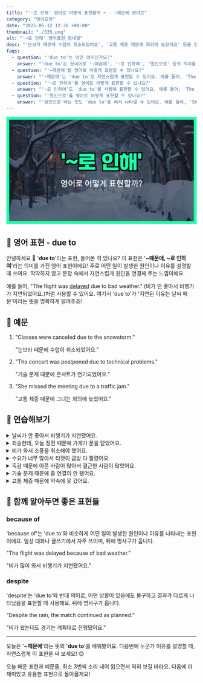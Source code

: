 ```yaml
---
title: "'~로 인해' 영어로 어떻게 표현할까 ➡️ - ~때문에 영어로"
category: "영어표현"
date: "2025-05-12 12:36 +09:00"
thumbnail: "./335.png"
alt: "'~로 인해' 영어표현 썸네일"
desc: "'눈보라 때문에 수업이 취소되었어요', '교통 체증 때문에 회의에 늦었어요' 등을 영어로 표현하는 법을 배워봅시다. 다양한 예문을 통해서 연습하고 본인의 표현으로 만들어 보세요."
faqs:
  - question: "'due to'는 어떤 의미인가요?"
    answer: "'due to'는 한국어로 '~때문에', '~로 인하여', '원인으로' 등의 의미를 가지고 있어요. 어떤 일이 발생한 이유나 원인을 설명할 때 주로 사용해요."
  - question: "'~때문에'를 영어로 어떻게 표현할 수 있나요?"
    answer: "'~때문에'는 'due to'로 자연스럽게 표현할 수 있어요. 예를 들어, 'The flight was delayed due to bad weather.'는 '비행기가 날씨 때문에 지연되었어요'라는 뜻이에요."
  - question: "'~로 인하여'를 영어로 어떻게 표현할 수 있나요?"
    answer: "'~로 인하여'도 'due to'를 사용해 표현할 수 있어요. 예를 들어, 'The concert was postponed due to technical problems.'는 '기술 문제로 인해 콘서트가 연기되었어요'라는 뜻이에요."
  - question: "'원인으로'를 영어로 어떻게 표현할 수 있나요?"
    answer: "'원인으로'라는 뜻도 'due to'를 써서 나타낼 수 있어요. 예를 들어, 'She missed the meeting due to a traffic jam.'은 '교통 체증이 원인이어서 그녀가 회의에 늦었어요'라는 뜻이에요."
---
```


!['~로 인해' 영어표현 썸네일](./335.png)

## 🌟 영어 표현 - due to

안녕하세요 👋 '**due to**'라는 표현, 들어본 적 있나요? 이 표현은 '**~때문에, ~로 인하여**'라는 의미를 가진 영어 표현이에요! 주로 어떤 일이 발생한 원인이나 이유를 설명할 때 쓰여요. 딱딱하지 않고 문장 속에서 자연스럽게 원인을 연결해 주는 느낌이에요.

<script async src="https://pagead2.googlesyndication.com/pagead/js/adsbygoogle.js?client=ca-pub-1465612013356152"
     crossorigin="anonymous"></script>
<!-- engple-horizontal-ad -->

<ins class="adsbygoogle"
     style="display:block"
     data-ad-client="ca-pub-1465612013356152"
     data-ad-slot="2106896038"
     data-ad-format="auto"
     data-full-width-responsive="true"></ins>

<script>
     (adsbygoogle = window.adsbygoogle || []).push({});
</script>

예를 들어, "The flight was [delayed](/blog/in-english/338.delay/) due to bad weather." (비가 안 좋아서 비행기가 지연되었어요.)처럼 사용할 수 있어요. 여기서 'due to'가 '지연된 이유는 날씨 때문'이라는 뜻을 명확하게 알려주죠!

## 📖 예문

1. "Classes were canceled due to the snowstorm."

   "눈보라 때문에 수업이 취소되었어요."

2. "The concert was postponed due to technical problems."

   "기술 문제 때문에 콘서트가 연기되었어요."

3. "She missed the meeting due to a traffic jam."

   "교통 체증 때문에 그녀는 회의에 늦었어요."

## 💬 연습해보기

<details>
<summary>날씨가 안 좋아서 비행기가 지연됐어요.</summary>
<span>Our flight got delayed due to bad weather.</span>
</details>

<details>
<summary>죄송한데, 오늘 정전 때문에 가게가 문을 닫았어요.</summary>
<span>Sorry, the store is closed today due to a power outage.</span>
</details>

<details>
<summary>비가 와서 소풍을 취소해야 했어요.</summary>
<span>We had to cancel our picnic due to the rain.</span>
</details>

<details>
<summary>수요가 너무 많아서 티켓이 금방 다 팔렸어요.</summary>
<span>Due to high demand, the tickets sold out super fast.</span>
</details>

<details>
<summary>독감 때문에 아픈 사람이 많아서 결근한 사람이 많았어요.</summary>
<span>A lot of people <a href="/blog/vocab-1/032.call-in-sick/">called in sick</a> due to the flu going around.</span>
</details>

<details>
<summary>기술 문제 때문에 줌 연결이 안 됐어요.</summary>
<span>Due to technical difficulties, we couldn't connect to the Zoom call.</span>
</details>

<details>
<summary>교통 체증 때문에 약속에 못 갔어요.</summary>
<span>He missed his appointment due to heavy traffic.</span>
</details>

## 🤝 함께 알아두면 좋은 표현들

### because of

'because of'는 'due to'와 비슷하게 어떤 일이 발생한 원인이나 이유를 나타내는 표현이에요. 일상 대화나 글쓰기에서 자주 쓰이며, 뒤에 명사구가 옵니다.

"The flight was delayed because of bad weather."

"비가 많이 와서 비행기가 지연됐어요."

### despite

'despite'는 'due to'와 반대 의미로, 어떤 상황이 있음에도 불구하고 결과가 다르게 나타났음을 표현할 때 사용해요. 뒤에 명사구가 옵니다.

"Despite the rain, the match continued as planned."

"비가 왔는데도 경기는 계획대로 진행됐어요."

---

오늘은 '**~때문에**'라는 뜻의 '**due to**'를 배워봤어요. 다음번에 누군가 이유를 설명할 때, 자연스럽게 이 표현을 써 보세요! 😊

오늘 배운 표현과 예문들, 최소 3번씩 소리 내어 읽으면서 익혀 보길 바라요. 다음에 더 재미있고 유용한 표현으로 돌아올게요!
